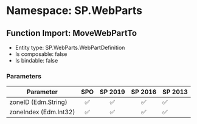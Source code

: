 # Namespace: SP.WebParts

## Function Import: MoveWebPartTo

- Entity type: SP.WebParts.WebPartDefinition
- Is composable: false
- Is bindable: false

### Parameters

Parameter | SPO | SP 2019 | SP 2016 | SP 2013
----------|:---:|:-------:|:-------:|:-------
zoneID (Edm.String) | ✅ | ✅ | ✅ | ✅
zoneIndex (Edm.Int32) | ✅ | ✅ | ✅ | ✅
